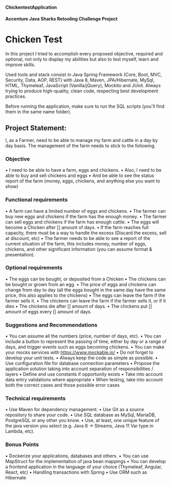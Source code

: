 #### ChickentestApplication
#### Accenture Java Sharks Retooling Challenge Project

# Chicken Test #

In this project I tried to accomplish every proposed objective, required and optional, not only to display my abilities but also to test myself, learn and improve skills.

Used tools and stack consist in Java Spring Framework (Core, Boot, MVC, Security, Data, AOP, REST) with Java 8, Maven, JPA/Hibernate, MySql, HTML, Thymeleaf, JavaScript (Vanilla/jQuery), Mockito and JUnit. Always trying to produce high-quality, clean code, respecting best development practices.

Before running the application, make sure to run the SQL scripts (you'll find them in the same name folder).


## Project Statement:

I, as a Farmer, need to be able to manage my farm and cattle in a day by day basis.
The management of the farm needs to stick to the following.

### Objective

•	I need to be able to have a farm, eggs and chickens.
•	Also, I need to be able to buy and sell chickens and eggs
•	And be able to see the status report of the farm (money, eggs, chickens, and anything else you want to show)

### Functional requirements

•	A farm can have a limited number of eggs and chickens.
•	The farmer can buy new eggs and chickens if the farm has the enough money.
•	The farmer can sell eggs and chickens if the farm has enough cattle.
•	The eggs will become a Chicken after [] amount of days.
•	If the farm reaches full capacity, there must be a way to handle the excess (Discard the excess, sell at discount, etc)
•	The farmer needs to be able to see a report of the current situation of the farm, this includes money, number of eggs, chickens, and other significant information (you can assume format & presentation).

### Optional requirements

•	The eggs can be bought, or deposited from a Chicken
•	The chickens can be bought or grown from an egg.
•	The price of eggs and chickens can change from day to day (all the eggs bought in the same day have the same price, this also applies to the chickens)
•	The eggs can leave the farm if the farmer sells it.
•	The chickens can leave the farm if the farmer sells it, or if it dies
•	The chickens die after [] amount of days.
•	The chickens put [] amount of eggs every [] amount of days.


### Suggestions and Recommendations

•	You can assume all the numbers (price, number of days, etc).
•	You can include a button to represent the passing of time, either by day or a range of days, and trigger events such as eggs becoming chickens.
•	You can make your mocks services with https://www.mockable.io/ 
•	Do not forget to develop your unit tests.
•	Always keep the code as simple as possible.
•	Use configuration file for database connection parameters
•	Propose the application solution taking into account separation of responsibilities / layers
•	Define and use constants if opportunity exists
•	Take into account data entry validations where appropriate
•	When testing, take into account both the correct cases and those possible error cases

### Technical requirements

•	Use Maven for dependency management. 
•	Use Git as a source repository to share your code.
•	Use SQL database as MySql, MariaDB, PostgreSQL or any other you know. 
•	Use, at least, one unique feature of the java version you select (e.g. Java 8 -> Streams, Java 11 Var type in Lambda, etc). 

### Bonus Points

•	Dockerize your applications, databases and others.
•	You can use MapStruct for the implementation of java bean mappings
•	You can develop a frontend application in the language of your choice (Thymeleaf, Angular, React, etc)
•	Handling transactions with Spring
•	Use ORM such as Hibernate




